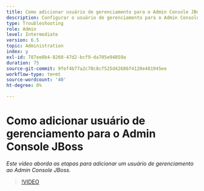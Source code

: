 ```yaml
---
title: Como adicionar usuário de gerenciamento para o Admin Console JBoss
description: Configurar o usuário de gerenciamento para o Admin Console JBOSS
type: Troubleshooting
role: Admin
level: Intermediate
version: 6.5
topic: Administration
index: y
exl-id: 787ee0b4-8260-47d2-bcf9-da705e94859a
duration: 75
source-git-commit: 9fef4b77a2c70c8cf525d42686f4120e481945ee
workflow-type: tm+mt
source-wordcount: '40'
ht-degree: 0%

---
```


# Como adicionar usuário de gerenciamento para o Admin Console JBoss

*Este vídeo aborda as etapas para adicionar um usuário de gerenciamento ao Admin Console JBoss.*

>[!VIDEO](https://video.tv.adobe.com/v/335484?quality=12&learn=on)
